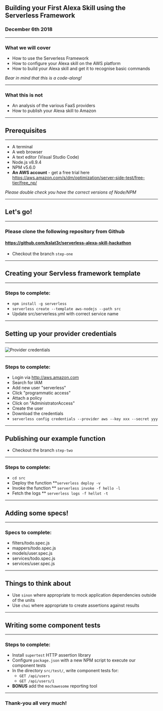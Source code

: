 ## Building your First Alexa Skill using the Serverless Framework

### December 6th 2018

---

### What we will cover

* How to use the Serverless Framework
* How to configure your Alexa skill on the AWS platform
* How to build your Alexa skill and get it to recognise basic commands

*Bear in mind that this is a code-along!*

---

### What this is not

* An analysis of the various FaaS providers
* How to publish your Alexa skill to Amazon

---

## Prerequisites

---

* A terminal
* A web browser
* A text editor (Visual Studio Code)
* Node.js v8.9.4
* NPM v5.6.0
* **An AWS account** - get a free trial here https://aws.amazon.com/s/dm/optimization/server-side-test/free-tier/free_np/

*Please double check you have the correct versions of Node/NPM*

---

## Let's go!

---

### Please clone the following repository from Github

#### https://github.com/kslat3r/serverless-alexa-skill-hackathon

* Checkout the branch `step-one`

---

## Creating your Servless framework template

---

### Steps to complete:

* `npm install -g serverless`
* `serverless create --template aws-nodejs --path src`
* Update src/serverless.yml with correct service name

---

## Setting up your provider credentials

---

![Provider credentials](https://www.youtube.com/embed/KngM5bfpttA)

---

### Steps to complete:

* Login via http://aws.amazon.com
* Search for IAM
* Add new user "serverless"
* Click "programmatic access"
* Attach a policy
* Click on "AdministratorAccess"
* Create the user
* Download the credentials
* `serverless config credentials --provider aws --key xxx --secret yyy`

---

## Publishing our example function

* Checkout the branch `step-two`

---

### Steps to complete:

* `cd src`
* Deploy the function
**`serverless deploy -v`
* Invoke the function
** `serverless invoke -f hello -l`
* Fetch the logs
** `serverless logs -f hellot -t`

---

## Adding some specs!

---

### Specs to complete:

* filters/todo.spec.js
* mappers/todo.spec.js
* models/user.spec.js
* services/todo.spec.js
* services/user.spec.js

---

## Things to think about

* Use `sinon` where appropriate to mock application dependencies outside of the units
* Use `chai` where appropriate to create assertions against results

---

## Writing some component tests

---

### Steps to complete:

* Install `supertest` HTTP assertion library
* Configure `package.json` with a new NPM script to execute our component tests
* In the directory `src/test/`, write component tests for:
  * `GET /api/users`
  * `GET /api/users/1`
* **BONUS** add the `mochawesome` reporting tool

---

### Thank-you all very much!